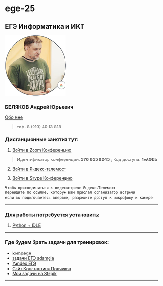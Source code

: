 # ege-25

## ЕГЭ Информатика и ИКТ  

![Беляков АЮ](./avatar_.png)  

### БЕЛЯКОВ Андрей Юрьевич  

[Обо мне](https://permcoding.github.io/)  

> тлф. 8 (919) 49 13 818  

### Дистанционные занятия тут:  

1. [Войти в Zoom Конференцию](https://us04web.zoom.us/j/5768558245?pwd=onF4geABMahDkPwjSZoWd2tXZRS0rm.1)  

> Идентификатор конференции: **576 855 8245** ;  Код доступа: **1vAGEb**  

2. [Войти в Яндекс-телемост](https://join.skype.com/invite/pquO5j6tFO0g)  

3. [Войти в Skype Конференцию](https://telemost.yandex.ru/j/05787508074338)  

```txt
Чтобы присоединиться к видеовстрече Яндекс.Телемост  
перейдите по ссылке, которую вам прислал организатор встречи  
если вы подключаетесь впервые, разрешите доступ к микрофону и камере  
```

---  

### Для работы потребуется установить:  

1. [Python + IDLE](https://www.python.org/)  

---  

### Где будем брать задачи для тренировок:  

* [kompege](https://kompege.ru/)  
* [задачи ЕГЭ sdamgia](https://inf-ege.sdamgia.ru/)  
* [Yandex ЕГЭ](https://education.yandex.ru/ege?utm_source=platform&utm_medium=partner&utm_campaign=ege&utm_content=cege_link_kabanov&utm_term=20231101)  
* [Сайт Константина Полякова](https://kpolyakov.spb.ru/school/ege/tests.htm)  
* [Мои задачи на Stepik](https://stepik.org/course/63529/syllabus)  

---  
